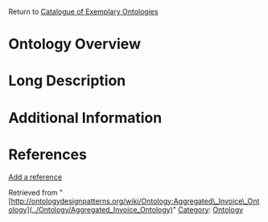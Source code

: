 Return to [Catalogue of Exemplary Ontologies](../Ontology/Main "Ontology:Main")



#  Ontology Overview


#  Long Description


#  Additional Information


  



  




#  References


[Add a reference](index.php@title=Odp%253AAdd_reference&subject=Ontology%253AAggregated+Invoice+Ontology.html "http://ontologydesignpatterns.org/wiki/index.php?title=Odp:Add_reference&subject=Ontology%3AAggregated+Invoice+Ontology")


  






Retrieved from "[http://ontologydesignpatterns.org/wiki/Ontology:Aggregated\_Invoice\_Ontology](../Ontology/Aggregated_Invoice_Ontology)"
 [Category](http://ontologydesignpatterns.org/wiki/Special:Categories "Special:Categories"): [Ontology](../Category/Ontology "Category:Ontology")